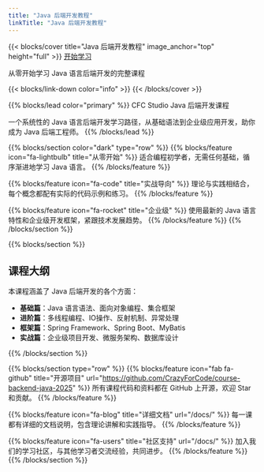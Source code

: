 ```yaml
---
title: "Java 后端开发教程"
linkTitle: "Java 后端开发教程"
---
```


{{< blocks/cover title="Java 后端开发教程" image_anchor="top" height="full" >}}
<a class="btn btn-lg btn-primary me-3 mb-4" href="/docs/">
  开始学习 <i class="fas fa-arrow-alt-circle-right ms-2"></i>
</a>
<p class="lead mt-5">从零开始学习 Java 语言后端开发的完整课程</p>
{{< blocks/link-down color="info" >}}
{{< /blocks/cover >}}

{{% blocks/lead color="primary" %}}
CFC Studio Java 后端开发课程

一个系统性的 Java 语言后端开发学习路径，从基础语法到企业级应用开发，助你成为 Java 后端工程师。
{{% /blocks/lead %}}

{{% blocks/section color="dark" type="row" %}}
{{% blocks/feature icon="fa-lightbulb" title="从零开始" %}}
适合编程初学者，无需任何基础，循序渐进地学习 Java 语言。
{{% /blocks/feature %}}

{{% blocks/feature icon="fa-code" title="实战导向" %}}
理论与实践相结合，每个概念都配有实际的代码示例和练习。
{{% /blocks/feature %}}

{{% blocks/feature icon="fa-rocket" title="企业级" %}}
使用最新的 Java 语言特性和企业级开发框架，紧跟技术发展趋势。
{{% /blocks/feature %}}
{{% /blocks/section %}}

{{% blocks/section %}}
## 课程大纲

本课程涵盖了 Java 后端开发的各个方面：

- **基础篇**：Java 语言语法、面向对象编程、集合框架
- **进阶篇**：多线程编程、IO操作、反射机制、异常处理
- **框架篇**：Spring Framework、Spring Boot、MyBatis
- **实战篇**：企业级项目开发、微服务架构、数据库设计

{{% /blocks/section %}}

{{% blocks/section type="row" %}}
{{% blocks/feature icon="fab fa-github" title="开源项目" url="https://github.com/CrazyForCode/course-backend-java-2025" %}}
所有课程代码和资料都在 GitHub 上开源，欢迎 Star 和贡献。
{{% /blocks/feature %}}

{{% blocks/feature icon="fa-blog" title="详细文档" url="/docs/" %}}
每一课都有详细的文档说明，包含理论讲解和实践指导。
{{% /blocks/feature %}}

{{% blocks/feature icon="fa-users" title="社区支持" url="/docs/" %}}
加入我们的学习社区，与其他学习者交流经验，共同进步。
{{% /blocks/feature %}}
{{% /blocks/section %}}
